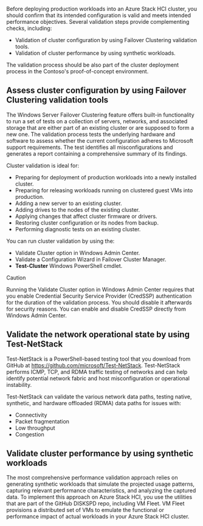Before deploying production workloads into an Azure Stack HCI cluster, you should confirm that its intended configuration is valid and meets intended performance objectives. Several validation steps provide complementing checks, including:

- Validation of cluster configuration by using Failover Clustering validation tools.
- Validation of cluster performance by using synthetic workloads.

The validation process should be also part of the cluster deployment process in the Contoso's proof-of-concept environment.

## Assess cluster configuration by using Failover Clustering validation tools

The Windows Server Failover Clustering feature offers built-in functionality to run a set of tests on a collection of servers, networks, and associated storage that are either part of an existing cluster or are supposed to form a new one. The validation process tests the underlying hardware and software to assess whether the current configuration adheres to Microsoft support requirements. The test identifies all misconfigurations and generates a report containing a comprehensive summary of its findings.

Cluster validation is ideal for:

- Preparing for deployment of production workloads into a newly installed cluster.
- Preparing for releasing workloads running on clustered guest VMs into production.
- Adding a new server to an existing cluster.
- Adding drives to the nodes of the existing cluster.
- Applying changes that affect cluster firmware or drivers.
- Restoring cluster configuration or its nodes from backup.
- Performing diagnostic tests on an existing cluster.

You can run cluster validation by using the:

- Validate Cluster option in Windows Admin Center.
- Validate a Configuration Wizard in Failover Cluster Manager.
- **Test-Cluster** Windows PowerShell cmdlet.

> [!CAUTION]
> Running the Validate Cluster option in Windows Admin Center requires that you enable Credential Security Service Provider (CredSSP) authentication for the duration of the validation process. You should disable it afterwards for security reasons. You can enable and disable CredSSP directly from Windows Admin Center.

## Validate the network operational state by using Test-NetStack

Test-NetStack is a PowerShell-based testing tool that you download from GitHub at https://github.com/microsoft/Test-NetStack. Test-NetStack performs ICMP, TCP, and RDMA traffic testing of networks and can help identify potential network fabric and host misconfiguration or operational instability.

Test-NetStack can validate the various network data paths, testing native, synthetic, and hardware offloaded (RDMA) data paths for issues with:

- Connectivity
- Packet fragmentation
- Low throughput
- Congestion

## Validate cluster performance by using synthetic workloads

The most comprehensive performance validation approach relies on generating synthetic workloads that simulate the projected usage patterns, capturing relevant performance characteristics, and analyzing the captured data. To implement this approach on Azure Stack HCI, you use the utilities that are part of the GitHub DISKSPD repo, including VM Fleet. VM Fleet provisions a distributed set of VMs to emulate the functional or performance impact of actual workloads in your Azure Stack HCI cluster.
